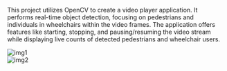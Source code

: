 This project utilizes OpenCV to create a video player application. It performs real-time object detection, focusing on pedestrians and individuals in wheelchairs within the video frames. The application offers features like starting, stopping, and pausing/resuming the video stream while displaying live counts of detected pedestrians and wheelchair users.
<br>

![img1](https://i.imgur.com/C8liBAC_d.jpg?maxwidth=520&shape=thumb&fidelity=high)
<br>
![img2](https://i.imgur.com/ak7mXBC_d.jpg?maxwidth=520&shape=thumb&fidelity=high)
